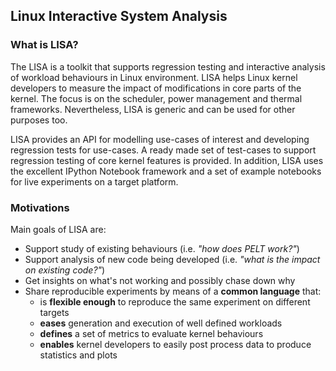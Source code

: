 ## Linux Interactive System Analysis

### What is LISA?

The LISA is a toolkit that supports regression testing and interactive analysis of workload behaviours in Linux environment. LISA helps Linux kernel developers to measure the impact of modifications in core parts of the kernel. The focus is on the scheduler, power management and thermal frameworks. Nevertheless, LISA is generic and can be used for other purposes too.

LISA provides an API for modelling use-cases of interest and developing regression tests for use-cases. A ready made set of test-cases to support regression testing of core kernel features is provided. In addition, LISA uses the excellent IPython Notebook framework and a set of example notebooks for live experiments on a target platform.

### Motivations

Main goals of LISA are:

* Support study of existing behaviours (i.e. *"how does PELT work?"*)
* Support analysis of new code being developed (i.e. *"what is the impact on existing code?"*)
* Get insights on what's not working and possibly chase down why
* Share reproducible experiments by means of a **common language** that:
    * is **flexible enough** to reproduce the same experiment on different targets
    * **eases** generation and execution of well defined workloads
    * **defines** a set of metrics to evaluate kernel behaviours
    * **enables** kernel developers to easily post process data to produce statistics and plots